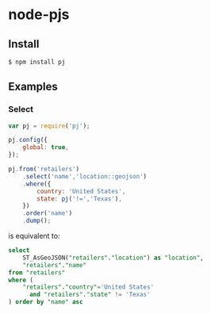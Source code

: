 # node-pjs


## Install
```sh
$ npm install pj
```


## Examples

### Select

```javascript
var pj = require('pj');

pj.config({
	global: true,
});

pj.from('retailers')
    .select('name','location::geojson')
    .where({
        country: 'United States',
		state: pj('!=','Texas'),
	})
	.order('name')
	.dump();
```

is equivalent to:

```sql
select
    ST_AsGeoJSON("retailers"."location") as "location",
    "retailers"."name" 
from "retailers"
where (
    "retailers"."country"='United States'
      and "retailers"."state" != 'Texas'
) order by "name" asc
```
